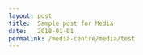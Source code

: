 ```yaml
---
layout: post
title:  Sample post for Media
date:   2018-01-01
permalink: /media-centre/media/test
---
```

